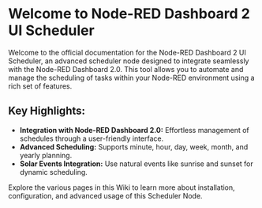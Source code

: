 # Welcome to Node-RED Dashboard 2 UI Scheduler

Welcome to the official documentation for the Node-RED Dashboard 2 UI Scheduler, an advanced scheduler node designed to integrate seamlessly with the Node-RED Dashboard 2.0. This tool allows you to automate and manage the scheduling of tasks within your Node-RED environment using a rich set of features.

## Key Highlights:

- **Integration with Node-RED Dashboard 2.0:** Effortless management of schedules through a user-friendly interface.
- **Advanced Scheduling:** Supports minute, hour, day, week, month, and yearly planning.
- **Solar Events Integration:** Use natural events like sunrise and sunset for dynamic scheduling.

Explore the various pages in this Wiki to learn more about installation, configuration, and advanced usage of this Scheduler Node.